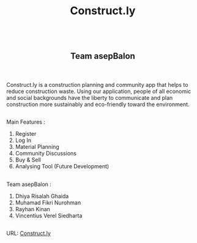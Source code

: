 <h1 align="center">
  <br>
  Construct.ly
  <br>
  <br>
</h1>

<h2 align="center">
  <br>
  Team asepBalon
  <br>
  <br>
</h2>

## 
Construct.ly is a construction planning and community app that helps to reduce construction waste. Using our application, 
people of all economic and social backgrounds have the liberty to communicate and plan construction more sustainably and eco-friendly toward the environment.

##
Main Features : <br>
1. Register <br>
2. Log In<br>
3. Material Planning<br>
4. Community Discussions<br>
5. Buy & Sell<br>
6. Analysing Tool (Future Development)

##
Team asepBalon : <br>
1. Dhiya Risalah Ghaida<br>
2. Muhamad Fikri Nurohman <br>
3. Rayhan Kinan <br>
4. Vincentius Verel Siedharta <br>

##
URL: <a href="https://rayhankinan.github.io/FE-HackBiz" target="_blank">Construct.ly</a>
